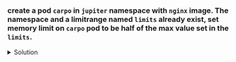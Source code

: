 ### create a pod `carpo` in `jupiter` namespace with `nginx` image. The namespace and a limitrange named `limits` already exist, set memory limit on `carpo` pod to be half of the max value set in the `limits`.

<details><summary>Solution</summary>
<p>

```bash
# create the carpo pod
k run carpo --image=nginx -n jupiter --dry-run=client -o yaml > pod.yaml

# pod file with updated limit
apiVersion: v1
kind: Pod
metadata:
  creationTimestamp: null
  labels:
    run: carpo
  name: carpo
  namespace: jupiter
spec:
  containers:
  - image: nginx
    name: carpo
    resources:
      limits:
        memory: 400Mi
  dnsPolicy: ClusterFirst
  restartPolicy: Always
```

</p>
</details>